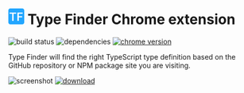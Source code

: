 # ![](https://raw.githubusercontent.com/maxbause/type-finder-chrome/master/assets/icons/32-icon.png) Type Finder Chrome extension

![build status](https://api.travis-ci.org/maxbause/type-finder-chrome.svg?branch=master) ![dependencies](https://img.shields.io/david/maxbause/type-finder-chrome.svg)
[
![chrome version](https://img.shields.io/chrome-web-store/v/mighnjfpkfpcgiipmaojaemdklenbnhg.svg)](https://chrome.google.com/webstore/detail/type-finder/mighnjfpkfpcgiipmaojaemdklenbnhg)

Type Finder will find the right TypeScript type definition based on the GitHub repository or NPM package site you are visiting.

![screenshot](https://raw.githubusercontent.com/maxbause/type-finder-chrome/feature/master/.github/screenshot.png)
[![download](https://raw.githubusercontent.com/maxbause/type-finder-chrome/feature/master/.github/chrome-download.png)](https://chrome.google.com/webstore/detail/type-finder/mighnjfpkfpcgiipmaojaemdklenbnhg)
